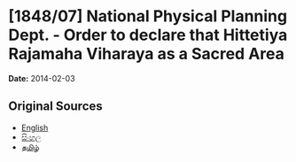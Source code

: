# [1848/07] National Physical Planning Dept. - Order to declare that Hittetiya Rajamaha Viharaya as a Sacred Area

**Date:** 2014-02-03

## Original Sources

- [English](https://documents.gov.lk/view/extra-gazettes/2014/2/1848-07_E.pdf)
- [සිංහල](https://documents.gov.lk/view/extra-gazettes/2014/2/1848-07_S.pdf)
- [தமிழ்](https://documents.gov.lk/view/extra-gazettes/2014/2/1848-07_T.pdf)
